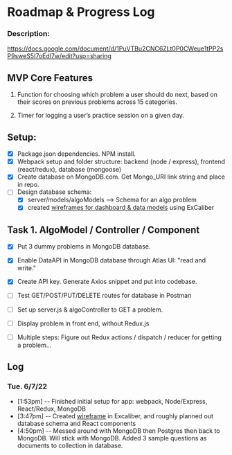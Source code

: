 # Roadmap & Progress Log

### Description:
https://docs.google.com/document/d/1PuVTBu2CNC6ZLt0P0CWeue1tPP2sP9sweS5I7oEdl7w/edit?usp=sharing
## MVP Core Features
1. Function for choosing which problem a user should do next, based on their scores on previous problems across 15 categories.

2. Timer for logging a user’s practice session on a given day.

## Setup:
* [x] Package.json dependencies. NPM install.
* [x] Webpack setup and folder structure: backend (node / express), frontend (react/redux), database (mongoose)
* [x] Create database on MongoDB.com. Get Mongo_URI link string and place in repo.
* [ ] Design database schema: 
    * [x] server/models/algoModels --> Schema for an algo problem
    * [x] created [wireframes for dashboard & data models](/docs/wireframe_june7.png) using ExCaliber

## Task 1. AlgoModel / Controller / Component
* [x] Put 3 dummy problems in MongoDB database. 
* [x] Enable DataAPI in MongoDB database through Atlas UI: "read and write."
* [x] Create API key. Generate Axios snippet and put into codebase.
* [ ] Test GET/POST/PUT/DELETE routes for database in Postman
* [ ] Set up server.js & algoController to GET a problem.
* [ ] Display problem in front end, without Redux.js

* [ ] Multiple steps: Figure out Redux actions / dispatch / reducer for getting a problem... 

## Log
### Tue. 6/7/22 
* [1:53pm] -- Finished initial setup for app: webpack, Node/Express, React/Redux, MongoDB
* [3:47pm] -- Created [wireframe](/docs/wireframe_june7.png) in Excaliber, and roughly planned out database schema and React components
* [4:50pm] -- Messed around with MongoDB then Postgres then back to MongoDB. Will stick with MongoDB. Added 3 sample questions as documents to collection in database.